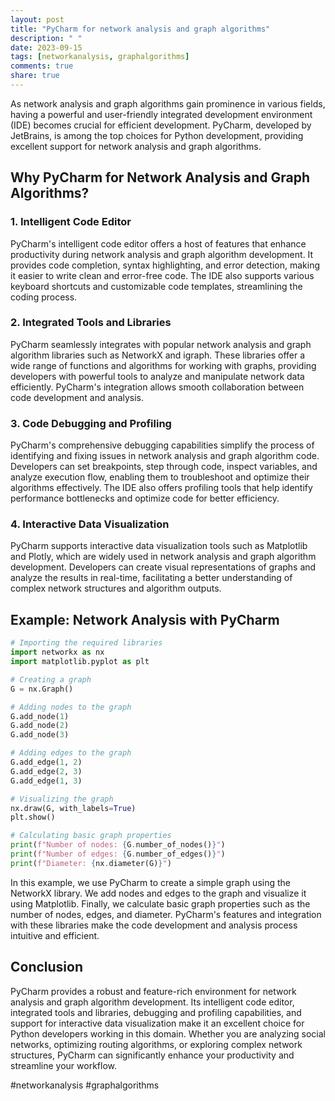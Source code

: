 ```yaml
---
layout: post
title: "PyCharm for network analysis and graph algorithms"
description: " "
date: 2023-09-15
tags: [networkanalysis, graphalgorithms]
comments: true
share: true
---
```


As network analysis and graph algorithms gain prominence in various fields, having a powerful and user-friendly integrated development environment (IDE) becomes crucial for efficient development. PyCharm, developed by JetBrains, is among the top choices for Python development, providing excellent support for network analysis and graph algorithms.

## Why PyCharm for Network Analysis and Graph Algorithms?

### 1. Intelligent Code Editor

PyCharm's intelligent code editor offers a host of features that enhance productivity during network analysis and graph algorithm development. It provides code completion, syntax highlighting, and error detection, making it easier to write clean and error-free code. The IDE also supports various keyboard shortcuts and customizable code templates, streamlining the coding process.

### 2. Integrated Tools and Libraries

PyCharm seamlessly integrates with popular network analysis and graph algorithm libraries such as NetworkX and igraph. These libraries offer a wide range of functions and algorithms for working with graphs, providing developers with powerful tools to analyze and manipulate network data efficiently. PyCharm's integration allows smooth collaboration between code development and analysis.

### 3. Code Debugging and Profiling

PyCharm's comprehensive debugging capabilities simplify the process of identifying and fixing issues in network analysis and graph algorithm code. Developers can set breakpoints, step through code, inspect variables, and analyze execution flow, enabling them to troubleshoot and optimize their algorithms effectively. The IDE also offers profiling tools that help identify performance bottlenecks and optimize code for better efficiency.

### 4. Interactive Data Visualization

PyCharm supports interactive data visualization tools such as Matplotlib and Plotly, which are widely used in network analysis and graph algorithm development. Developers can create visual representations of graphs and analyze the results in real-time, facilitating a better understanding of complex network structures and algorithm outputs.

## Example: Network Analysis with PyCharm

```python
# Importing the required libraries
import networkx as nx
import matplotlib.pyplot as plt

# Creating a graph
G = nx.Graph()

# Adding nodes to the graph
G.add_node(1)
G.add_node(2)
G.add_node(3)

# Adding edges to the graph
G.add_edge(1, 2)
G.add_edge(2, 3)
G.add_edge(1, 3)

# Visualizing the graph
nx.draw(G, with_labels=True)
plt.show()

# Calculating basic graph properties
print(f"Number of nodes: {G.number_of_nodes()}")
print(f"Number of edges: {G.number_of_edges()}")
print(f"Diameter: {nx.diameter(G)}")
```

In this example, we use PyCharm to create a simple graph using the NetworkX library. We add nodes and edges to the graph and visualize it using Matplotlib. Finally, we calculate basic graph properties such as the number of nodes, edges, and diameter. PyCharm's features and integration with these libraries make the code development and analysis process intuitive and efficient.

## Conclusion

PyCharm provides a robust and feature-rich environment for network analysis and graph algorithm development. Its intelligent code editor, integrated tools and libraries, debugging and profiling capabilities, and support for interactive data visualization make it an excellent choice for Python developers working in this domain. Whether you are analyzing social networks, optimizing routing algorithms, or exploring complex network structures, PyCharm can significantly enhance your productivity and streamline your workflow. 

#networkanalysis #graphalgorithms